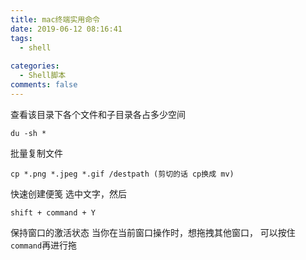 ```yaml
---
title: mac终端实用命令
date: 2019-06-12 08:16:41
tags:
  - shell
  
categories: 
  - Shell脚本
comments: false
---
```


查看该目录下各个文件和子目录各占多少空间
```
du -sh *
```

<!-- more -->
批量复制文件
```
cp *.png *.jpeg *.gif /destpath (剪切的话 cp换成 mv)
```

快速创建便笺
选中文字，然后
```
shift + command + Y
```

保持窗口的激活状态
当你在当前窗口操作时，想拖拽其他窗口， 可以按住`command`再进行拖 
